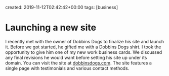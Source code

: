 created: 2019-11-12T02:42:42+00:00
tags: [business]

# Launching a new site


I recently met with the owner of Dobbins Dogs to finalize his site and launch it. Before we got started, he gifted me with a Dobbins Dogs shirt. I took the opportunity to give him one of my new work business cards. We discussed any final revisions he would want before setting his site up under its domain. You can visit the site at [dobbinsdogs.com](http://dobbinsdogs.com). The site features a single page with testimonials and various contact methods.

